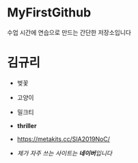 # MyFirstGithub
수업 시간에 연습으로 만드는 간단한 저장소입니다

# 김규리
 * 벚꽃
 * 고양이
 * 밀크티
 * **thriller**

 * https://metakits.cc/SIA2019NoC/
 * _제가 자주 쓰는 사이트는 **네이버**입니다_
